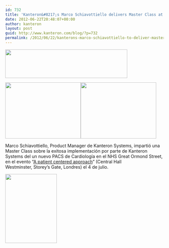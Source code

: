 ```yaml
---
id: 732
title: 'Kanteron&#8217;s Marco Schiavottiello delivers Master Class at London event'
date: 2012-06-22T20:48:07+00:00
author: kanteron
layout: post
guid: http://www.kanteron.com/blog/?p=732
permalink: /2012/06/22/kanterons-marco-schiavottiello-to-deliver-master-class-at-london-event/
---
```

<img class="aligncenter" title="event" src="http://www.publicserviceevents.co.uk/dyn_graphics/event-logo/event-220.gif" alt="" width="388" height="91" />

<img class="aligncenter" title="Marco" src="http://farm9.staticflickr.com/8163/7518513170_766a25a778_m.jpg" alt="" width="240" height="179" /><img class="aligncenter" title="Audience" src="http://farm9.staticflickr.com/8292/7518513134_d3db551e58_m.jpg" alt="" width="240" height="179" />

Marco Schiavottiello, Product Manager de Kanteron Systems, impartió una Master Class sobre la exitosa implementación por parte de Kanteron Systems del un nuevo PACS de Cardiología en el NHS Great Ormond Street, en el evento &#8220;<a title="http://www.publicserviceevents.co.uk/venue/220/a-patient-centred-approach" href="http://www.publicserviceevents.co.uk/venue/220/a-patient-centred-approach" target="_blank">A patient centered approach</a>&#8221; (Central Hall Westminster, Storey&#8217;s Gate, Londres) el 4 de julio.

<img class="aligncenter" title="venue" src="http://www.publicserviceevents.co.uk/graphics/central-hall-westminster.jpg" alt="" width="164" height="220" />